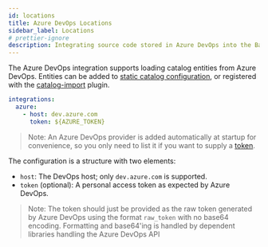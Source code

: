 ```yaml
---
id: locations
title: Azure DevOps Locations
sidebar_label: Locations
# prettier-ignore
description: Integrating source code stored in Azure DevOps into the Backstage catalog
---
```


The Azure DevOps integration supports loading catalog entities from Azure
DevOps. Entities can be added to
[static catalog configuration](../../features/software-catalog/configuration.md),
or registered with the
[catalog-import](https://github.com/backstage/backstage/tree/master/plugins/catalog-import)
plugin.

```yaml
integrations:
  azure:
    - host: dev.azure.com
      token: ${AZURE_TOKEN}
```

> Note: An Azure DevOps provider is added automatically at startup for
> convenience, so you only need to list it if you want to supply a
> [token](https://docs.microsoft.com/en-us/azure/devops/organizations/accounts/use-personal-access-tokens-to-authenticate).

The configuration is a structure with two elements:

- `host`: The DevOps host; only `dev.azure.com` is supported.
- `token` (optional): A personal access token as expected by Azure DevOps.

> Note: The token should just be provided as the raw token generated by Azure DevOps using the format `raw_token` with no base64 encoding. Formatting and base64'ing is handled by dependent libraries handling the Azure DevOps API
